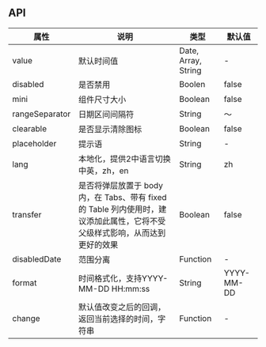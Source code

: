 ## API
| 属性             | 说明                                                                         | 类型                  | 默认值        |
|----------------|----------------------------------------------------------------------------|---------------------|------------|
| value          | 默认时间值                                                                      | Date, Array, String | -          |
| disabled       | 是否禁用                                                                       | Boolen              | false      |
| mini           | 组件尺寸大小                                                                     | Boolean             | false      |
| rangeSeparator | 日期区间间隔符                                                                    | String              | ～          |
| clearable      | 是否显示清除图标                                                                   | Boolean             | false      |
| placeholder    | 提示语                                                                        | String              | -          |
| lang           | 本地化，提供2中语言切换 中英，zh，en                                                      | String              | zh         |
| transfer       | 是否将弹层放置于 body 内，在 Tabs、带有 fixed 的 Table 列内使用时，建议添加此属性，它将不受父级样式影响，从而达到更好的效果 | Boolean             | false      |
| disabledDate   | 范围分离                                                                       | Function            | -          |
| format         | 时间格式化，支持YYYY-MM-DD HH:mm:ss                                                | String              | YYYY-MM-DD |
| change         | 默认值改变之后的回调，返回当前选择的时间，字符串                                                   | Function            | -          |
